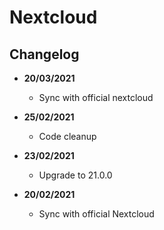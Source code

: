 # Nextcloud

## Changelog

- **20/03/2021**
	- Sync with official nextcloud

- **25/02/2021**
	- Code cleanup

- **23/02/2021**
	- Upgrade to 21.0.0

- **20/02/2021**
	- Sync with official Nextcloud

